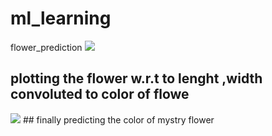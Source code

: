 # ml_learning
flower_prediction
<img src="https://static1.squarespace.com/static/5206b718e4b0bdc26006bae2/t/5245b43ce4b038b5cbe9c106/1380305993891/SVM1, https://www.google.co.in/">
## plotting the flower w.r.t to lenght ,width convoluted to color of flowe
<img src="https://user-images.githubusercontent.com/39950187/44627639-d91e8780-a94e-11e8-9f8f-f5724b864551.png">
## finally predicting the color of mystry flower
<img src="">
